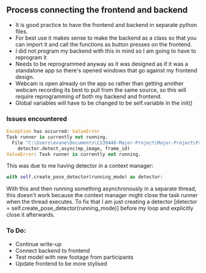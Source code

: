 ## Process connecting the frontend and backend

* It is good practice to have the frontend and backend in separate python files.
* For best use it makes sense to make the backend as a class so that you can import it and call the functions as button presses on the frontend.
* I did not program my backend with this in mind so I am going to have to reprogram it
* Needs to be reprogrammed anyway as it was designed as if it was a standalone app so there's opened windows that go against my frontend design.
* Webcam is open already on the app so rather than getting another webcam recording its best to pull from the same source, so this will require reprogramming of both my backend and frontend.
* Global variables will have to be changed to be self.variable in the init()

### Issues encountered

``` python
Exception has occurred: ValueError
Task runner is currently not running.
  File "C:\Users\evane\Documents\CS39440-Major-Project\Major-Project\Project\CS39440\app\backend.py", line 214, in process_frame_async
    detector.detect_async(mp_image, frame_id)
ValueError: Task runner is currently not running.
```
This was due to me having detector in a context manager:
``` python
with self.create_pose_detector(running_mode) as detector:
```
With this and then running something asynchronously in a separate thread, this doesn't work because the context manager might close the task runner when the thread executes. To fix that I am just creating a detector [detector = self.create_pose_detector(running_mode)] before my loop and explicitly close it afterwards.

### To Do:
* Continue write-up
* Connect backend to frontend
* Test model with new footage from participants
* Update frontend to be more stylised